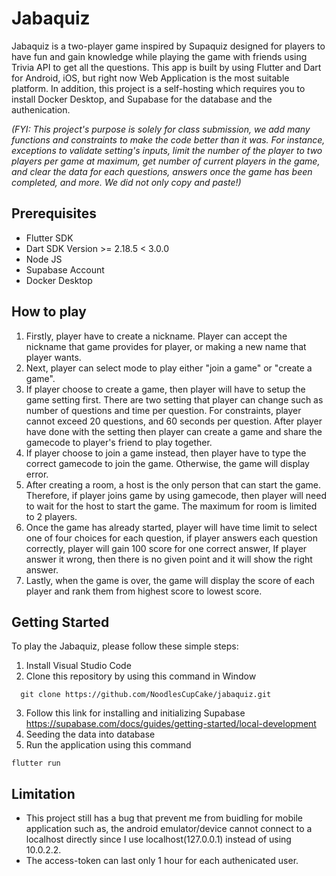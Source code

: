# Jabaquiz
Jabaquiz is a two-player game inspired by Supaquiz designed for players to have fun and gain knowledge while playing the game with friends using Trivia API to get all the questions. This app is built by using Flutter and Dart for Android, iOS, but right now Web Application is the most suitable platform. In addition, this project is a self-hosting which requires you to install Docker Desktop, and Supabase for the database and the authenication. 

_(FYI: This project's purpose is solely for class submission, we add many functions and constraints to make the code better than it was. For instance, exceptions to validate setting's inputs, limit the number of the player to two players per game at maximum, get number of current players in the game, and clear the data for each questions, answers once the game has been completed, and more. We did not only copy and paste!)_

## Prerequisites
* Flutter SDK
* Dart SDK Version >= 2.18.5 < 3.0.0
* Node JS
* Supabase Account
* Docker Desktop

## How to play
1. Firstly, player have to create a nickname. Player can accept the nickname that game provides for player, or making a new name that player wants.
2. Next, player can select mode to play either "join a game" or "create a game".
3. If player choose to create a game, then player will have to setup the game setting first. There are two setting that player can change such as number of questions and time per question. For constraints, player cannot exceed 20 questions, and 60 seconds per question. After player have done with the setting then player can create a game and share the gamecode to player's friend to play together.
4. If player choose to join a game instead, then player have to type the correct gamecode to join the game. Otherwise, the game will display error.
5. After creating a room, a host is the only person that can start the game. Therefore, if player joins game by using gamecode, then player will need to wait for the host to start the game. The maximum for room is limited to 2 players.
6. Once the game has already started, player will have time limit to select one of four choices for each question, if player answers each question correctly, player will gain 100 score for one correct answer, If player answer it wrong, then there is no given point and it will show the right answer. 
7. Lastly, when the game is over, the game will display the score of each player and rank them from highest score to lowest score.

## Getting Started
To play the Jabaquiz, please follow these simple steps:
  1. Install Visual Studio Code
  2. Clone this repository by using this command in Window
  ```
    git clone https://github.com/NoodlesCupCake/jabaquiz.git
  ```
  3. Follow this link for installing and initializing Supabase https://supabase.com/docs/guides/getting-started/local-development
  4. Seeding the data into database
  5. Run the application using this command
```
flutter run
```

## Limitation
* This project still has a bug that prevent me from buidling for mobile application such as, the android emulator/device cannot connect to a localhost directly since I use localhost(127.0.0.1) instead of using 10.0.2.2.
* The access-token can last only 1 hour for each authenicated user.
